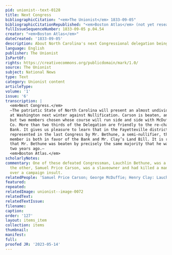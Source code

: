 ```yaml
---
pid: unionist--text-0128
title: Next Congress
bibliographicCitation: "<em>The Unionist</em> 1833-09-05"
bibliographicCitationRepublished: "<em>Boston Atlas</em> (not yet researched)"
fullIssueSequenceNumber: 1833-09-05 p.04.54
creator: "<em>Boston Atlas</em>"
dateCreated: '1833-09-05'
description: About North Carolina's next Congressional delegation being against nullification
language: English
publisher: The Unionist
IsPartOf: 
rights: https://creativecommons.org/publicdomain/mark/1.0/
source: The Unionist
subject: National News
type: Text
category: Unionist content
articleType: 
volume: '1'
issue: '6'
transcription: |
  <em>Next Congress.</em>
  —The patriotic State of North Carolina will present an almost undivided phalanx
  at Washington next winter against Nullification. Carson is beaten, and there are
  but two members chosen whose course will run side and side with McDuffie &amp;
  Co. More than two thirds of the Delegation are friendly to the re-charter of the
  Bank. It gives us pleasure to learn that in the Fayetteville district,
  represented in the last Congress by Mr. Bethune, a semi-nullifier, the new
  member is both in favor of the Bank and Mr. Clay’s Land Bill. It is remarkable
  that Mr. Bethune was beaten by precisely the same majority that he was elected
  two years ago.—
  <em>Boston Atlas.</em>
scholarlyNotes: 
commentary: One of these defeated Congressman, Lauchlin Bethune, was a slave-owner;
  the other, Samuel Price Carson, was a slaveowner and had killed a man in a duel
  over a campaign insult.
relatedPeople: 'Samuel Price Carson; George McDuffie; Henry Clay: Lauchlin Bethune.'
featured: 
repeated: 
relatedImage: unionist--image-0072
relatedText: 
relatedTextIssue: 
filename: 
caption: 
order: '127'
layout: items_item
collection: items
thumbnail: 
manifest: 
full: 
proofed JR: '2023-05-14'
---
```

